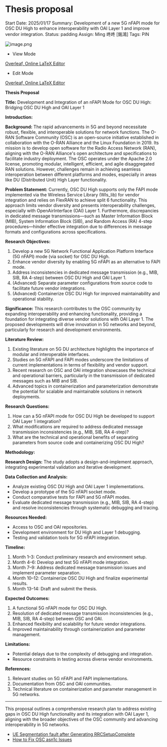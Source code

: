 # Thesis proposal

Start Date: 2025/01/17
Summary: Development of a new 5G nFAPI mode for OSC DU High to enhance interoperability with OAI Layer 1 and improve vendor integration.
Status: padding
Assign: Ming 咚咚 [銘鴻]
Tags: PIN

![image.png](image%20100.png)

- View Mode

[Overleaf, Online LaTeX Editor](https://www.overleaf.com/read/vjnndxrrxpgg#149143)

- Edit Mode

[Overleaf, Online LaTeX Editor](https://www.overleaf.com/4182878699ckypdwsnsrps#eeda21)

**Thesis Proposal**

**Title:**
Development and Integration of an nFAPI Mode for OSC DU High: Bridging OSC DU High and OAI Layer 1

**Introduction:**

**Background:**
The rapid advancements in 5G and beyond necessitate robust, flexible, and interoperable solutions for network functions. The O-RAN Software Community (OSC) is an open-source initiative established in collaboration with the O-RAN Alliance and the Linux Foundation in 2019. Its mission is to develop open software for the Radio Access Network (RAN), aligning with the O-RAN Alliance's open architecture and specifications to facilitate industry deployment. The OSC operates under the Apache 2.0 license, promoting modular, intelligent, efficient, and agile disaggregated RAN solutions. However, challenges remain in achieving seamless interoperation between different platforms and modes, especially in areas like DU (Distributed Unit) High Layer functionality.

**Problem Statement:**
Currently, OSC DU High supports only the FAPI mode implemented via the Wireless Service Library (Wls_lib) for vendor integration and relies on FlexRAN to achieve split 6 functionality. This approach limits vendor diversity and presents interoperability challenges, especially with OpenAirInterface (OAI) Layer 1. Furthermore, discrepancies in dedicated message transmissions—such as Master Information Block (MIB), System Information Block (SIB), and Random Access (RA) 4-step procedures—hinder effective integration due to differences in message formats and configurations across specifications.

**Research Objectives:**

1. Develop a new 5G Network Functional Application Platform Interface (5G nFAPI) mode (via socket) for OSC DU High.
2. Enhance vendor diversity by enabling 5G nFAPI as an alternative to FAPI mode.
3. Address inconsistencies in dedicated message transmission (e.g., MIB, SIB, RA 4-step) between OSC DU High and OAI Layer 1.
4. (Advanced) Separate parameter configurations from source code to facilitate future vendor integrations.
5. (Advanced) Containerize OSC DU High for improved maintainability and operational stability.

**Significance:**
This research contributes to the OSC community by expanding interoperability and enhancing functionality, providing a foundation for integrating diverse vendor solutions with OAI Layer 1. The proposed developments will drive innovation in 5G networks and beyond, particularly for research and development environments.

**Literature Review:**

1. Existing literature on 5G DU architecture highlights the importance of modular and interoperable interfaces.
2. Studies on 5G nFAPI and FAPI modes underscore the limitations of current implementations in terms of flexibility and vendor support.
3. Recent research on OSC and OAI integration showcases the technical and operational barriers, particularly in the transmission of dedicated messages such as MIB and SIB.
4. Advanced topics in containerization and parameterization demonstrate the potential for scalable and maintainable solutions in network deployments.

**Research Questions:**

1. How can a 5G nFAPI mode for OSC DU High be developed to support OAI Layer 1 integration?
2. What modifications are required to address dedicated message transmission inconsistencies (e.g., MIB, SIB, RA 4-step)?
3. What are the technical and operational benefits of separating parameters from source code and containerizing OSC DU High?

**Methodology:**

**Research Design:**
The study adopts a design-and-implement approach, integrating experimental validation and iterative development.

**Data Collection and Analysis:**

- Analyze existing OSC DU High and OAI Layer 1 implementations.
- Develop a prototype of the 5G nFAPI socket mode.
- Conduct comparative tests for FAPI and 5G nFAPI modes.
- Evaluate dedicated message transmission (e.g., MIB, SIB, RA 4-step) and resolve inconsistencies through systematic debugging and tracing.

**Resources Needed:**

- Access to OSC and OAI repositories.
- Development environment for DU High and Layer 1 debugging.
- Testing and validation tools for 5G nFAPI integration.

**Timeline:**

1. Month 1–3: Conduct preliminary research and environment setup.
2. Month 4–6: Develop and test 5G nFAPI mode integration.
3. Month 7–9: Address dedicated message transmission issues and implement parameter separation.
4. Month 10–12: Containerize OSC DU High and finalize experimental results.
5. Month 13–14: Draft and submit the thesis.

**Expected Outcomes:**

1. A functional 5G nFAPI mode for OSC DU High.
2. Resolution of dedicated message transmission inconsistencies (e.g., MIB, SIB, RA 4-step) between OSC and OAI.
3. Enhanced flexibility and scalability for future vendor integrations.
4. Improved maintainability through containerization and parameter management.

**Limitations:**

- Potential delays due to the complexity of debugging and integration.
- Resource constraints in testing across diverse vendor environments.

**References:**

1. Relevant studies on 5G nFAPI and FAPI implementations.
2. Documentation from OSC and OAI communities.
3. Technical literature on containerization and parameter management in 5G networks.

---

This proposal outlines a comprehensive research plan to address existing gaps in OSC DU High functionality and its integration with OAI Layer 1, aligning with the broader objectives of the OSC community and advancing interoperability in 5G networks.

- [UE Segmentation fault after Generating RRCSetupComplete](UE%20Segmentation%20fault%20after%20Generating%20RRCSetupCom%2012110098314381d1adf3f719885a3bf8.md)
- [How to Fix OSC asn1c Issues](How%20to%20Fix%20OSC%20asn1c%20Issues%20176100983143804bb9f3fd6a511b919c.md)